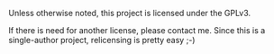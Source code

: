 Unless otherwise noted, this project is licensed under the GPLv3.

If there is need for another license, please contact me. Since this is a single-author project, relicensing is pretty easy ;-)
